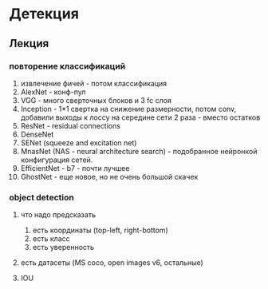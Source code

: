 # Детекция

## Лекция

### повторение классификаций

1. извлечение фичей - потом классификация
2. AlexNet - конф-пул
3. VGG - много сверточных блоков и 3 fc слоя
4. Inception - 1*1 свертка на снижение размерности, потом conv, добавили выходы к лоссу на середине сети 2 раза - вместо остатков
5. ResNet - residual connections
6. DenseNet
7. SENet (squeeze and excitation net)
8. MnasNet (NAS - neural architecture search) - подобранное нейронкой конфигурация сетей.
9. EfficientNet - b7 - почти лучшее
10. GhostNet - еще новое, но не очень большой скачек

### object detection

1. что надо предсказать
    1. есть координаты (top-left, right-bottom)
    2. есть класс
    3. есть уверенность

2. есть датасеты (MS coco, open images v6, остальные)
3. IOU
